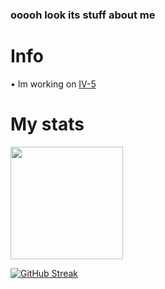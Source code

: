 ### ooooh look its stuff about me

# Info
• Im working on [IV-5]()

# My stats
<img height="180em" src="https://github-readme-stats.vercel.app/api?username=WalkerOfDarkness&show_icons=true&hide_border=true&&count_private=true&include_all_commits=true&theme=dark" />


<!-- <a href="https://discord.gg/cutSU3gXgJ" target="blank"><img align="center" src="https://cdn.jsdelivr.net/npm/simple-icons@3.0.1/icons/discord.svg" alt="" height="30" width="40" /></a>
</p>
 -->
 
[![GitHub Streak](https://github-readme-streak-stats.herokuapp.com/?user=DenverCoder1)](https://git.io/streak-stats)
